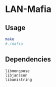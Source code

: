 # LAN-Mafia
## Usage
```sh
make
#./mafia
```

## Dependencies
```
libmongoose
libjansson
libunistring
```
